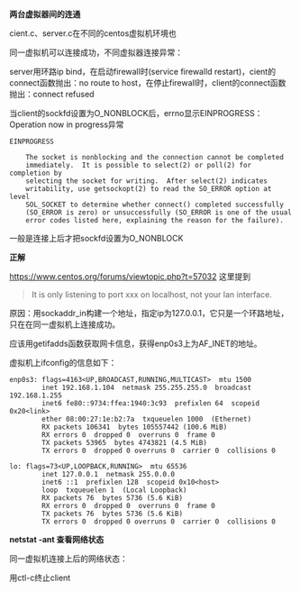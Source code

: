 **两台虚拟器间的连通** 

cient.c、server.c在不同的centos虚拟机环境也

同一虚拟机可以连接成功，不同虚拟器连接异常：

server用环路ip bind，在启动firewall时(service firewalld restart)，cient的connect函数抛出：no route to host，在停止firewall时，client的connect函数抛出：connect refused

当client的sockfd设置为O_NONBLOCK后，errno显示EINPROGRESS：Operation now in progress异常

```
EINPROGRESS

    The socket is nonblocking and the connection cannot be completed
    immediately.  It is possible to select(2) or poll(2) for completion by
    selecting the socket for writing.  After select(2) indicates
    writability, use getsockopt(2) to read the SO_ERROR option at level
    SOL_SOCKET to determine whether connect() completed successfully
    (SO_ERROR is zero) or unsuccessfully (SO_ERROR is one of the usual
    error codes listed here, explaining the reason for the failure).
```

一般是连接上后才把sockfd设置为O_NONBLOCK



**正解** 

https://www.centos.org/forums/viewtopic.php?t=57032 这里提到

> It is only listening to port xxx on localhost, not your lan interface.

原因：用sockaddr_in构建一个地址，指定ip为127.0.0.1，它只是一个环路地址，只在在同一虚拟机上连接成功。

应该用getifadds函数获取网卡信息，获得enp0s3上为AF_INET的地址。

虚拟机上ifconfig的信息如下：

```shell
enp0s3: flags=4163<UP,BROADCAST,RUNNING,MULTICAST>  mtu 1500
        inet 192.168.1.104  netmask 255.255.255.0  broadcast 192.168.1.255
        inet6 fe80::9734:ffea:1940:3c93  prefixlen 64  scopeid 0x20<link>
        ether 08:00:27:1e:b2:7a  txqueuelen 1000  (Ethernet)
        RX packets 106341  bytes 105557442 (100.6 MiB)
        RX errors 0  dropped 0  overruns 0  frame 0
        TX packets 53965  bytes 4743821 (4.5 MiB)
        TX errors 0  dropped 0 overruns 0  carrier 0  collisions 0

lo: flags=73<UP,LOOPBACK,RUNNING>  mtu 65536
        inet 127.0.0.1  netmask 255.0.0.0
        inet6 ::1  prefixlen 128  scopeid 0x10<host>
        loop  txqueuelen 1  (Local Loopback)
        RX packets 76  bytes 5736 (5.6 KiB)
        RX errors 0  dropped 0  overruns 0  frame 0
        TX packets 76  bytes 5736 (5.6 KiB)
        TX errors 0  dropped 0 overruns 0  carrier 0  collisions 0
```



**netstat -ant 查看网络状态** 

同一虚拟机连接上后的网络状态：

用ctl-c终止client